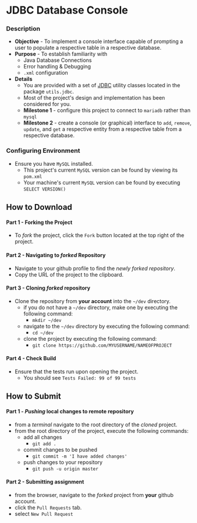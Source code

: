 # JDBC Database Console

### Description
* **Objective** - To implement a console interface capable of prompting a user to populate a respective table in a respective database.
* **Purpose** - To establish familiarity with
    * Java Database Connections
    * Error handling & Debugging
    * `.xml` configuration
* **Details**
    * You are provided with a set of [JDBC](https://www.baeldung.com/java-jdbc) utility classes located in the package `utils.jdbc`.
    * Most of the project's design and implementation has been considered for you.
    * **Milestone 1** - configure this project to connect to `mariadb` rather than `mysql`
    * **Milestone 2** - create a console (or graphical) interface to `add`, `remove`, `update`, and `get` a respective entity from a respective table from a respective database.   
    

    

### Configuring Environment
* Ensure you have `MySQL` installed.
    * This project's current `MySQL` version can be found by viewing its `pom.xml`
    * Your machine's current `MySQL` version can be found by executing `SELECT VERSION()`



## How to Download

#### Part 1 - Forking the Project
* To _fork_ the project, click the `Fork` button located at the top right of the project.


#### Part 2 - Navigating to _forked_ Repository
* Navigate to your github profile to find the _newly forked repository_.
* Copy the URL of the project to the clipboard.

#### Part 3 - Cloning _forked_ repository
* Clone the repository from **your account** into the `~/dev` directory.
  * if you do not have a `~/dev` directory, make one by executing the following command:
    * `mkdir ~/dev`
  * navigate to the `~/dev` directory by executing the following command:
    * `cd ~/dev`
  * clone the project by executing the following command:
    * `git clone https://github.com/MYUSERNAME/NAMEOFPROJECT`

#### Part 4 - Check Build
* Ensure that the tests run upon opening the project.
    * You should see `Tests Failed: 99 of 99 tests`







## How to Submit

#### Part 1 -  _Pushing_ local changes to remote repository
* from a _terminal_ navigate to the root directory of the _cloned_ project.
* from the root directory of the project, execute the following commands:
    * add all changes
      * `git add .`
    * commit changes to be pushed
      * `git commit -m 'I have added changes'`
    * push changes to your repository
      * `git push -u origin master`

#### Part 2 - Submitting assignment
* from the browser, navigate to the _forked_ project from **your** github account.
* click the `Pull Requests` tab.
* select `New Pull Request`

